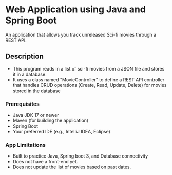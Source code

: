 # Web Application using Java and Spring Boot
An application that allows you track unreleased Sci-fi movies through a REST API.

## Description
- This program reads in a list of sci-fi movies from a JSON file and stores it in a database. 
- It uses a class named "MovieController" to define a REST API controller that handles CRUD operations (Create, Read, Update, Delete) for movies stored in the database

### Prerequisites
- Java JDK 17 or newer
- Maven (for building the application)
- Spring Boot
- Your preferred IDE (e.g., IntelliJ IDEA, Eclipse)

### App Limitations
- Built to practice Java, Spring boot 3, and Database connectivity
- Does not have a front-end yet.
- Does not update the list of movies based on past dates.
